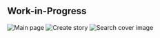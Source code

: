 ## Work-in-Progress

![Main page](https://mbach.github.io/home-automation/docs/images/main.jpg)
![Create story](https://mbach.github.io/home-automation/docs/images/create_story.jpg)
![Search cover image](https://mbach.github.io/home-automation/docs/images/search_cover_image.jpg)
